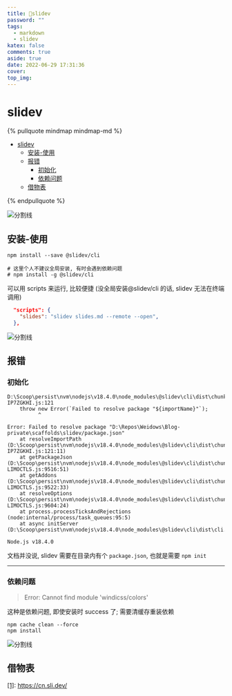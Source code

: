 ```yaml
---
title: 🦭slidev
password: ""
tags:
  - markdown
  - slidev
katex: false
comments: true
aside: true
date: 2022-06-29 17:31:36
cover:
top_img:
---
```


# slidev

<!--
 * @?: *********************************************************************
 * @Author: Weidows
 * @LastEditors: Weidows
 * @LastEditTime: 2022-06-30 00:57:11
 * @FilePath: \Blog-private\source\_drafts\slidev.md
 * @Description:
 * @!: *********************************************************************
-->

{% pullquote mindmap mindmap-md %}

- [slidev](#slidev)
  - [安装-使用](#安装-使用)
  - [报错](#报错)
    - [初始化](#初始化)
    - [依赖问题](#依赖问题)
  - [借物表](#借物表)

{% endpullquote %}

<a>![分割线](https://fastly.jsdelivr.net/gh/Weidows/Images/img/divider.png)</a>

## 安装-使用

```shell
npm install --save @slidev/cli

# 这里个人不建议全局安装, 有时会遇到依赖问题
# npm install -g @slidev/cli
```

可以用 scripts 来运行, 比较便捷 (没全局安装@slidev/cli 的话, slidev 无法在终端调用)

```json
  "scripts": {
    "slides": "slidev slides.md --remote --open",
  },
```

<a>![分割线](https://fastly.jsdelivr.net/gh/Weidows/Images/img/divider.png)</a>

## 报错

### 初始化

```console
D:\Scoop\persist\nvm\nodejs\v18.4.0\node_modules\@slidev\cli\dist\chunk-IP7ZGKHI.js:121
    throw new Error(`Failed to resolve package "${importName}"`);
          ^

Error: Failed to resolve package "D:\Repos\Weidows\Blog-private\scaffolds\slidev/package.json"
    at resolveImportPath (D:\Scoop\persist\nvm\nodejs\v18.4.0\node_modules\@slidev\cli\dist\chunk-IP7ZGKHI.js:121:11)
    at getPackageJson (D:\Scoop\persist\nvm\nodejs\v18.4.0\node_modules\@slidev\cli\dist\chunk-LIMOCTLS.js:9516:51)
    at getAddons (D:\Scoop\persist\nvm\nodejs\v18.4.0\node_modules\@slidev\cli\dist\chunk-LIMOCTLS.js:9522:33)
    at resolveOptions (D:\Scoop\persist\nvm\nodejs\v18.4.0\node_modules\@slidev\cli\dist\chunk-LIMOCTLS.js:9604:24)
    at process.processTicksAndRejections (node:internal/process/task_queues:95:5)
    at async initServer (D:\Scoop\persist\nvm\nodejs\v18.4.0\node_modules\@slidev\cli\dist\cli.js:82:21)

Node.js v18.4.0
```

文档并没说, slidev 需要在目录内有个 `package.json`, 也就是需要 `npm init`

---

### 依赖问题

> Error: Cannot find module 'windicss/colors'

这种是依赖问题, 即使安装时 success 了; 需要清缓存重装依赖

```
npm cache clean --force
npm install
```

<a>![分割线](https://fastly.jsdelivr.net/gh/Weidows/Images/img/divider.png)</a>

## 借物表

<a name='cite_note-1' href='#cite_ref-1'>[1]</a>: https://cn.sli.dev/
